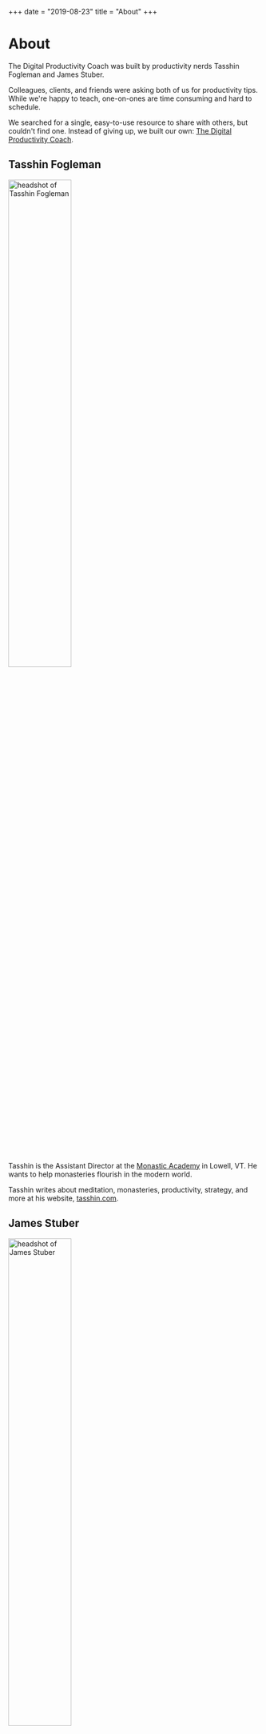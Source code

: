 +++
date = "2019-08-23"
title = "About"
+++

# About

The Digital Productivity Coach was built by productivity nerds Tasshin Fogleman and James Stuber.

Colleagues, clients, and friends were asking both of us for productivity tips. While we're happy to teach, one-on-ones are time consuming and hard to schedule.

We searched for a single, easy-to-use resource to share with others, but couldn't find one. Instead of giving up, we built our own: [The Digital Productivity Coach](/).

## Tasshin Fogleman

<img src="/img/tasshin2.jpg" alt="headshot of Tasshin Fogleman" style="width: 50%;" />


Tasshin is the Assistant Director at the [Monastic Academy](https://monasticacademy.com) in Lowell, VT. He wants to help monasteries flourish in the modern world.

Tasshin writes about meditation, monasteries, productivity, strategy, and more at his website, [tasshin.com](https://tasshin.com/).


## James Stuber

<img src="/img/JamesStuber-sm.jpg" alt="headshot of James Stuber" style="width: 50%;" />

James is an Engineer at fusion R&D company Woodruff Scientific and a co-founder of VR startup SciVista. He wants to help you build a massive capacity for making things happen.

James writes about mastering fundamentals, building systems, and exploration at his website, [JamesStuber.com](https://jamesstuber.com)
